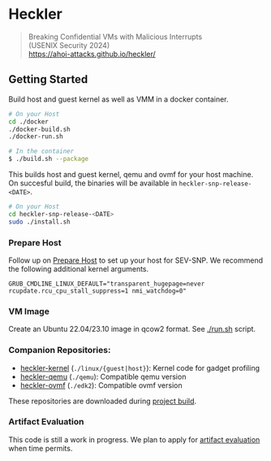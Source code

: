 # Heckler
>
> Breaking Confidential VMs with Malicious Interrupts  
> (USENIX Security 2024)  
> https://ahoi-attacks.github.io/heckler/
>

## Getting Started

Build host and guest kernel as well as VMM in a docker container.

```bash
# On your Host
cd ./docker
./docker-build.sh
./docker-run.sh

# In the container
$ ./build.sh --package
```

This builds host and guest kernel, qemu and ovmf for your host machine.
On succesful build, the binaries will be available in `heckler-snp-release-<DATE>`.

```bash
# On your Host
cd heckler-snp-release-<DATE>
sudo ./install.sh
````

### Prepare Host
Follow up on [Prepare Host](./README-amdsev.md#prepare-host) to set up your host for SEV-SNP.
We recommend the following additional kernel arguments. 
```
GRUB_CMDLINE_LINUX_DEFAULT="transparent_hugepage=never rcupdate.rcu_cpu_stall_suppress=1 nmi_watchdog=0"
```


### VM Image
Create an Ubuntu 22.04/23.10 image in qcow2 format. See [./run.sh](./run_vm_sudo.sh) script.

### Companion Repositories:
- [heckler-kernel](https://github.com/ahoi-attacks/heckler-linux) (`./linux/{guest|host}`): Kernel code for gadget profiling
- [heckler-qemu](https://github.com/ahoi-attacks/heckler-qemu) (`./qemu`): Compatible qemu version
- [heckler-ovmf](https://github.com/ahoi-attacks/heckler-ovmf) (`./edk2`): Compatible ovmf version

These repositories are downloaded during [project build](./build.sh). 

### Artifact Evaluation
This code is still a work in progress.
We plan to apply for [artifact evaluation](https://secartifacts.github.io/) when time permits.
